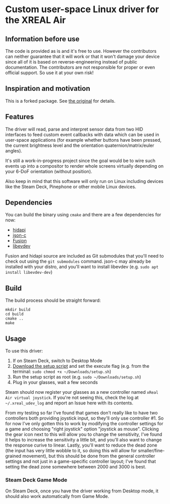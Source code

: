 # Custom user-space Linux driver for the XREAL Air

## Information before use

The code is provided as is and it's free to use. However the contributors can neither guarantee that 
it will work or that it won't damage your device since all of it is based on reverse-engineering 
instead of public documentation. The contributors are not responsible for proper or even official 
support. So use it at your own risk!

## Inspiration and motivation

This is a forked package. See [the original](https://gitlab.com/TheJackiMonster/nrealAirLinuxDriver) for details. 

## Features

The driver will read, parse and interpret sensor data from two HID interfaces to feed custom event 
callbacks with data which can be used in user-space applications (for example whether buttons have 
been pressed, the current brightness level and the orientation quaternion/matrix/euler angles).

It's still a work-in-progress project since the goal would be to wire such events up into a 
compositor to render whole screens virtually depending on your 6-DoF orientation (without position).

Also keep in mind that this software will only run on Linux including devices like the Steam Deck, 
Pinephone or other mobile Linux devices.

## Dependencies

You can build the binary using `cmake` and there are a few dependencies for now:
 - [hidapi](https://github.com/libusb/hidapi)
 - [json-c](https://github.com/json-c/json-c/)
 - [Fusion](https://github.com/xioTechnologies/Fusion)
 - [libevdev](https://gitlab.freedesktop.org/libevdev/libevdev)

Fusion and hidapi source are included as Git submodules that you'll need to check out using the `git submodules` command. json-c may already be installed with your distro, and you'll want to install libevdev (e.g. `sudo apt install libevdev-dev`)

## Build

The build process should be straight forward:

```
mkdir build
cd build
cmake ..
make
```

## Usage

To use this driver:
1. If on Steam Deck, switch to Desktop Mode
2. [Download the setup script](https://github.com/wheaney/xrealAirLinuxDriver/releases/latest/download/setup.sh) and set the execute flag (e.g. from the terminal: `sudo chmod +x ~/Downloads/setup.sh`)
3. Run the setup script as root (e.g. `sudo ~/Downloads/setup.sh`)
4. Plug in your glasses, wait a few seconds
  
Steam should now register your glasses as a new controller named `xReal Air virtual joystick`. If you're not seeing this, check the log at `~/.xreal_udev_log` and report an Issue here with its contents.

From my testing so far I've found that games don't really like to have two controllers both providing joystick input, so they'll only use controller #1. So for now I've only gotten this to work by modifying the controller settings for a game and choosing "right joystick" option "joystick as mouse". Clicking the gear icon next to this will allow you to change the sensitivity, I've found it helps to increase the sensitivity a little bit, and you'll also want to change the response curive to linear. Lastly, you'll want to reduce the dead zone (the input has very little wobble to it, so doing this will allow for smaller/fine-grained movement), but this should be done from the general controller settings and not just in a game-specific controller layout; I've found that setting the dead zone somewhere between 2000 and 3000 is best.

### Steam Deck Game Mode

On Steam Deck, once you have the driver working from Desktop mode, it should also work automatically from Game Mode.
